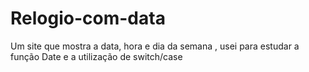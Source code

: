 # Relogio-com-data
Um site que mostra a data, hora e dia da semana , usei para estudar a função Date e a utilização de switch/case
